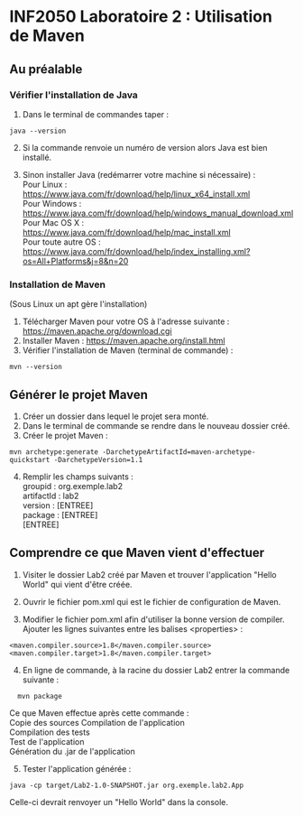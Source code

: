 # INF2050 Laboratoire 2 : Utilisation de Maven

## Au préalable
### Vérifier l'installation de Java
1. Dans le terminal de commandes taper :
```
java --version
```

2. Si la commande renvoie un numéro de version alors Java est bien installé.

3. Sinon installer Java (redémarrer votre machine si nécessaire) :  
Pour Linux : https://www.java.com/fr/download/help/linux_x64_install.xml  
Pour Windows : https://www.java.com/fr/download/help/windows_manual_download.xml  
Pour Mac OS X : https://www.java.com/fr/download/help/mac_install.xml  
Pour toute autre OS : https://www.java.com/fr/download/help/index_installing.xml?os=All+Platforms&j=8&n=20  

### Installation de Maven
(Sous Linux un apt gère l'installation)  
1. Télécharger Maven pour votre OS à l'adresse suivante : https://maven.apache.org/download.cgi  
2. Installer Maven : https://maven.apache.org/install.html  
3. Vérifier l'installation de Maven (terminal de commande) :  
```
mvn --version
```  

## Générer le projet Maven
1. Créer un dossier dans lequel le projet sera monté.
2. Dans le terminal de commande se rendre dans le nouveau dossier créé.
3. Créer le projet Maven :  
```
mvn archetype:generate -DarchetypeArtifactId=maven-archetype-quickstart -DarchetypeVersion=1.1
```  
4. Remplir les champs suivants :  
groupid : org.exemple.lab2  
artifactId : lab2  
version : [ENTREE]  
package : [ENTREE]  
[ENTREE]   

## Comprendre ce que Maven vient d'effectuer
1. Visiter le dossier Lab2 créé par Maven et trouver l'application "Hello World" qui vient d'être créée.

2. Ouvrir le fichier pom.xml qui est le fichier de configuration de Maven.

3. Modifier le fichier pom.xml afin d'utiliser la bonne version de compiler. Ajouter les lignes suivantes entre les balises <properties\> :  
```
<maven.compiler.source>1.8</maven.compiler.source>
<maven.compiler.target>1.8</maven.compiler.target>
```  
4. En ligne de commande, à la racine du dossier Lab2 entrer la commande suivante :  
```
  mvn package
```  
Ce que Maven effectue après cette commande :  
Copie des sources
Compilation de l'application  
Compilation des tests  
Test de l'application   
Génération du .jar de l'application  

5. Tester l'application générée :  
```
java -cp target/Lab2-1.0-SNAPSHOT.jar org.exemple.lab2.App
```  
Celle-ci devrait renvoyer un "Hello World" dans la console.  
